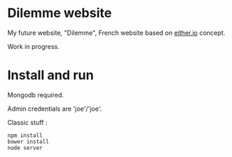 # Dilemme website

My future website, "Dilemme", French website based on [either.io](http://either.io) concept.

Work in progress.

# Install and run

Mongodb required.

Admin credentials are 'joe'/'joe'.

Classic stuff : 

```
npm install
bower install
node server
```